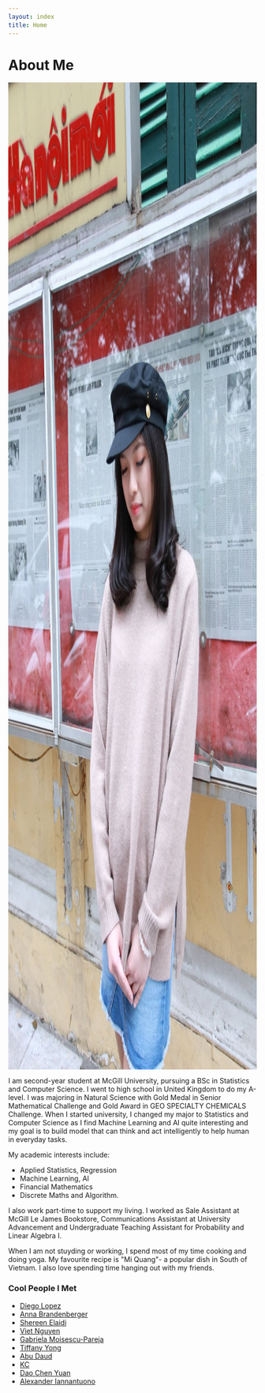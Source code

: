 ```yaml
---
layout: index
title: Home
---
```

# About Me 
<img alt="A picture of me" src="images/profile.jpg" style="height: 50vh; display: block; margin: 1em auto;">
I am second-year student at McGill University, pursuing a BSc in Statistics and Computer Science.  I went to high school in United Kingdom to do my A-level. I was majoring in Natural Science with Gold Medal in Senior Mathematical Challenge and Gold Award in GEO SPECIALTY CHEMICALS Challenge. When I started university, I changed my major to Statistics and Computer Science as I find Machine Learning and AI quite interesting and my goal is to build model that can think and act intelligently to help human in everyday tasks. 

My academic interests include: 
+ Applied Statistics, Regression
+ Machine Learning, AI
+ Financial Mathematics
+ Discrete Maths and Algorithm. 

I also work part-time to support my living. I worked as Sale Assistant at McGill Le James Bookstore, Communications Assistant at University Advancement and Undergraduate Teaching Assistant for Probability and Linear Algebra I. 

When I am not stuyding or working, I spend most of my time cooking and doing yoga. My favourite recipe is "Mi Quang"- a popular dish in South of Vietnam. I also love spending time hanging out with my friends. 

### Cool People I Met 
+ [Diego Lopez](https://diegolopez.me/)
+ [Anna Brandenberger](https://abrandenberger.github.io/)
+ [Shereen Elaidi](https://shereenelaidi.github.io/)
+ [Viet Nguyen](https://opent03.github.io/)
+ [Gabriela Moisescu-Pareja](https://gabrielamp.github.io/)
+ [Tiffany Yong](https://tiffanyyong.github.io/)
+ [Abu Daud](https://abubakardaud.github.io/)
+ [KC](https://kctsiolis.github.io/)
+ [Dao Chen Yuan](https://daocheny.github.io/)
+ [Alexander Iannantuono](https://alexander.iannantuono.org/)



